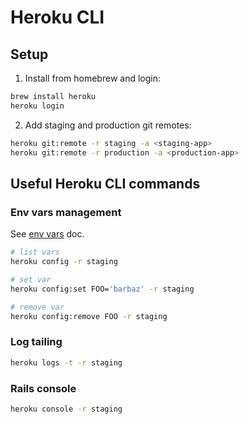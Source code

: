# Heroku CLI

## Setup

1. Install from homebrew and login:
```bash
brew install heroku
heroku login
```

2. Add staging and production git remotes:
```bash
heroku git:remote -r staging -a <staging-app>
heroku git:remote -r production -a <production-app>
```

## Useful Heroku CLI commands

### Env vars management

See [env vars](env-vars.md) doc.

```bash
# list vars
heroku config -r staging

# set var
heroku config:set FOO='barbaz' -r staging

# remove var
heroku config:remove FOO -r staging
```

### Log tailing

```bash
heroku logs -t -r staging
```

### Rails console

```bash
heroku console -r staging
```

